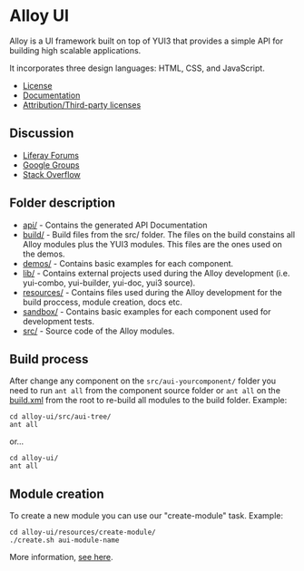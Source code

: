 # Alloy UI

Alloy is a UI framework built on top of YUI3 that provides a simple API for building high scalable applications.

It incorporates three design languages: HTML, CSS, and JavaScript.

* [License](https://github.com/liferay/alloy-ui/blob/master/LICENSE.txt)
* [Documentation](http://deploy.alloyui.com/api/)
* [Attribution/Third-party licenses](https://github.com/liferay/alloy-ui/blob/master/ATTRIBUTION.txt)

## Discussion

* [Liferay Forums](http://www.liferay.com/community/forums/-/message_boards/category/8409523)
* [Google Groups](https://groups.google.com/forum/?fromgroups#!forum/alloyui)
* [Stack Overflow](http://stackoverflow.com/questions/tagged/alloy-ui)

## Folder description

* [api/](https://github.com/liferay/alloy-ui/tree/master/api) - Contains the generated API Documentation
* [build/](https://github.com/liferay/alloy-ui/tree/master/build) - Build files from the src/ folder. The files on the build constains all Alloy modules plus the YUI3 modules. This files are the ones used on the demos.
* [demos/](https://github.com/liferay/alloy-ui/tree/master/demos) - Contains basic examples for each component.
* [lib/](https://github.com/liferay/alloy-ui/tree/master/lib) - Contains external projects used during the Alloy development (i.e. yui-combo, yui-builder, yui-doc, yui3 source).
* [resources/](https://github.com/liferay/alloy-ui/tree/master/resources) - Contains files used during the Alloy development for the build proccess, module creation, docs etc.
* [sandbox/](https://github.com/liferay/alloy-ui/tree/master/sandbox) - Contains basic examples for each component used for development tests.
* [src/](https://github.com/liferay/alloy-ui/tree/master/src) - Source code of the Alloy modules.


## Build process

After change any component on the `src/aui-yourcomponent/` folder you need to run `ant all` from the component source folder or `ant all` on the [build.xml](https://github.com/liferay/alloy-ui/blob/master/build.xml) from the root to re-build all modules to the build folder. Example:

	cd alloy-ui/src/aui-tree/
	ant all

or...

	cd alloy-ui/
	ant all

## Module creation

To create a new module you can use our "create-module" task. Example:

	cd alloy-ui/resources/create-module/
	./create.sh aui-module-name

More information, [see here](https://github.com/liferay/alloy-ui/tree/master/resources/create-module).